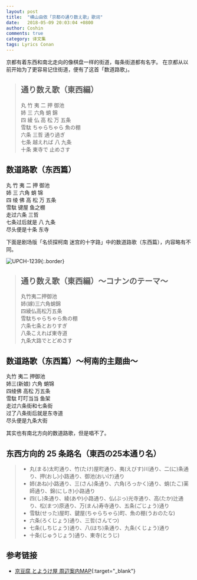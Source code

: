 ```yaml
---
layout: post
title:  "横山由依「京都の通り数え歌」歌词"
date:   2018-05-09 20:03:04 +0800
author: Coshin
comments: true
category: 译文集
tags: Lyrics Conan
---
```

京都有着东西和南北走向的像棋盘一样的街道，每条街道都有名字。
在京都从以前开始为了更容易记住街道，便有了这首「数道路歌」。

<blockquote class="original">
  <h2>通り数え歌（東西編）</h2>
  <p>
    丸 竹 夷 二 押 御池<br>
    姉 三 六角 蛸 錦<br>
    四 綾 仏 高 松 万 五条<br>
    雪駄 ちゃらちゃら 魚の棚<br>
    六条 三哲 通り過ぎ<br>
    七条 越えれば 八 九条<br>
    十条 東寺で 止めさす
  </p>
</blockquote>

<div class="translation">
  <h2>数道路歌（东西篇）</h2>
  <p>
    丸 竹 夷 二 押 御池<br>
    姉 三 六角 蛸 锦<br>
    四 绫 佛 高 松 万 五条<br>
    雪駄 键屋 鱼之棚<br>
    走过六条 三哲<br>
    七条过后就是 八 九条<br>
    尽头便是十条 东寺
  </p>
</div>

下面是剧场版「名侦探柯南 迷宫的十字路」中的数道路歌（东西篇），内容略有不同。

![UPCH-1239](https://www.generasia.com/w/images/5/5f/MC_M7_OS_F.jpg){:.border}

<blockquote class="original">
  <h2>通り数え歌（東西編）〜コナンのテーマ〜</h2>
  <p>
    丸竹夷二押御池<br>
    姉(嫁)三六角蛸錦<br>
    四綾仏高松万五条<br>
    雪駄ちゃらちゃら魚の棚<br>
    六条七条とおりすぎ<br>
    八条こえれば東寺道<br>
    九条大路でとどめさす
  </p>
</blockquote>

<div class="translation">
  <h2>数道路歌（东西篇）～柯南的主题曲～</h2>
  <p>
    丸竹 夷二 押御池<br>
    姉三(新娘) 六角 蛸锦<br>
    四绫佛 高松 万五条<br>
    雪駄 叮叮当当 鱼架<br>
    走过六条街和七条街<br>
    过了八条街后就是东寺道<br>
    尽头便是九条大街
  </p>
</div>

其实也有南北方向的数道路歌，但是唱不了。

## 东西方向的 25 条路名（東西の25本通り名）

> * 丸(まる)太町通り、竹(たけ)屋町通り、夷(えびす)川通り、二(に)条通り、押(おし)小路通り、御池(おいけ)通り
> * 姉(あね)小路通り、三(さん)条通り、六角(ろっかく)通り、蛸(たこ)薬師通り、錦(にしき)小路通り
> * 四(し)条通り、綾(あや)小路通り、仏(ぶっ)光寺通り、高(たか)辻通り、松(まつ)原通り、万(まん)寿寺通り、五条(ごじょう)通り
> * 雪駄(せった)屋町、鍵屋(ちゃらちゃら)町、魚の棚(うおのたな)
> * 六条(ろくじょう)通り、三哲(さんてつ)
> * 七条(しちじょう)通り、八(はち)条通り、九条(くじょう)通り
> * 十条(じゅうじょう)通り、東寺(とうじ)

## 参考链接

* [京豆腐 とようけ屋 周辺案内MAP](http://www.toyoukeya.co.jp/map.htm){:target="_blank"}
